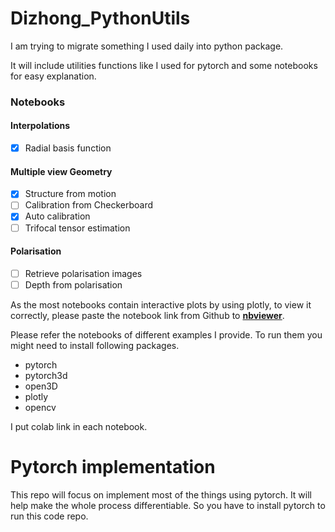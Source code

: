 # Dizhong_PythonUtils

I am trying to migrate something I used daily into python package.

It will include utilities functions like I used for pytorch and some notebooks for easy explanation.

### Notebooks

#### Interpolations

- [x] Radial basis function

#### Multiple view Geometry

- [x] Structure from motion
- [ ] Calibration from Checkerboard
- [x] Auto calibration
- [ ] Trifocal tensor estimation

#### Polarisation

- [ ] Retrieve polarisation images
- [ ] Depth from polarisation

As the most notebooks contain interactive plots by using plotly, to view it correctly, please paste the notebook link from Github to [**nbviewer**](https://nbviewer.org/).

Please refer the notebooks of different examples I provide. To run them you might need to install following packages.

- pytorch
- pytorch3d
- open3D
- plotly
- opencv

I put colab link in each notebook.

# Pytorch implementation

This repo will focus on implement most of the things using pytorch. It will help make the whole process differentiable. So you have to install pytorch to run this code repo. 
